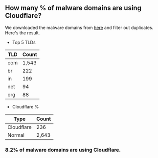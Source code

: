 ## How many % of malware domains are using Cloudflare?


We downloaded the malware domains from [here](https://urlhaus.abuse.ch) and filter out duplicates.
Here's the result.


[//]: # (start replacement)


- Top 5 TLDs

| TLD | Count |
| --- | --- |
| com | 1,543 |
| br | 222 |
| in | 199 |
| net | 94 |
| org | 88 |


- Cloudflare %

| Type | Count |
| --- | --- |
| Cloudflare | 236 |
| Normal | 2,643 |


### 8.2% of malware domains are using Cloudflare.